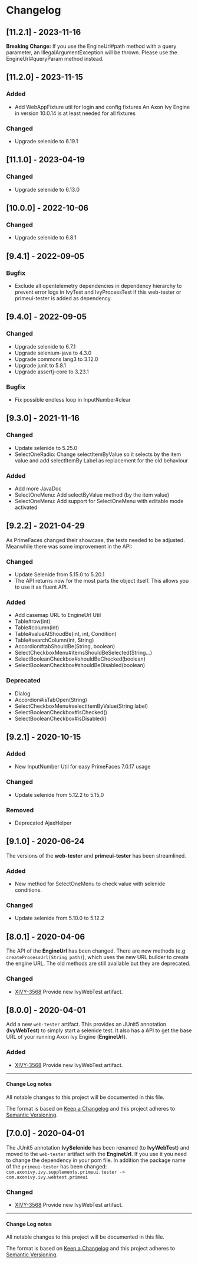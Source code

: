# Changelog

## [11.2.1] - 2023-11-16

**Breaking Change:** If you use the EngineUrl#path method with a query parameter, an IllegalArgumentException will be thrown.
Please use the EngineUrl#queryParam method instead.

## [11.2.0] - 2023-11-15

### Added

- Add WebAppFixture util for login and config fixtures
  An Axon Ivy Engine in version 10.0.14 is at least needed for all fixtures

### Changed

- Upgrade selenide to 6.19.1

## [11.1.0] - 2023-04-19

### Changed

- Upgrade selenide to 6.13.0

## [10.0.0] - 2022-10-06

### Changed

- Upgrade selenide to 6.8.1

## [9.4.1] - 2022-09-05

### Bugfix

- Exclude all opentelemetry dependencies in dependency hierarchy to prevent error logs in IvyTest and IvyProcessTest if this web-tester or primeui-tester is added as dependency.

## [9.4.0] - 2022-09-05

### Changed

- Upgrade selenide to 6.7.1
- Upgrade selenium-java to 4.3.0
- Upgrade commons lang3 to 3.12.0
- Upgrade junit to 5.8.1
- Upgrade assertj-core to 3.23.1

### Bugfix

- Fix possible endless loop in InputNumber#clear

## [9.3.0] - 2021-11-16

### Changed

- Update selenide to 5.25.0
- SelectOneRadio: Change selectItemByValue so it selects by the item value and add selectItemBy Label as replacement for the old behaviour

### Added

- Add more JavaDoc
- SelectOneMenu: Add selectByValue method (by the item value)
- SelectOneMenu: Add support for SelectOneMenu with editable mode activated

## [9.2.2] - 2021-04-29

As PrimeFaces changed their showcase, the tests needed to be adjusted.
Meanwhile there was some improvement in the API:

### Changed

- Update Selenide from 5.15.0 to 5.20.1
- The API returns now for the most parts the object itself. This allows you to use it as fluent API.

### Added

- Add casemap URL to EngineUrl Util
- Table#row(int)
- Table#column(int)
- Table#valueAtShoudBe(int, int, Condition)
- Table#searchColumn(int, String)
- Accordion#tabShouldBe(String, boolean)
- SelectCheckboxMenu#itemsShouldBeSelected(String...)
- SelectBooleanCheckbox#shouldBeChecked(boolean)
- SelectBooleanCheckbox#shouldBeDisabled(boolean)

### Deprecated

- Dialog
- Accordion#isTabOpen(String)
- SelectCheckboxMenu#selectItemByValue(String label)
- SelectBooleanCheckbox#isChecked()
- SelectBooleanCheckbox#isDisabled()

## [9.2.1] - 2020-10-15

### Added

- New InputNumber Util for easy PrimeFaces 7.0.17 usage

### Changed

- Update selenide from 5.12.2 to 5.15.0

### Removed

- Deprecated AjaxHelper

## [9.1.0] - 2020-06-24

The versions of the **web-tester** and **primeui-tester** has been streamlined.

### Added

- New method for SelectOneMenu to check value with selenide conditions.

### Changed

- Update selenide from 5.10.0 to 5.12.2

## [8.0.1] - 2020-04-06

The API of the **EngineUrl** has been changed. There are new methods (e.g
`createProcessUrl(String path)`), which uses the new URL builder to create the
engine URL. The old methods are still available but they are deprecated.

### Changed

- [XIVY-3568](https://jira.axonivy.com/jira/browse/XIVY-3568)
  Provide new IvyWebTest artifact.

## [8.0.0] - 2020-04-01

Add a new `web-tester` artifact. This provides an JUnit5 annotation
(**IvyWebTest**) to simply start a selenide test. It also has a API to get the
base URL of your running Axon Ivy Engine (**EngineUrl**).

### Added

- [XIVY-3568](https://jira.axonivy.com/jira/browse/XIVY-3568)
  Provide new IvyWebTest artifact.

---

#### Change Log notes

All notable changes to this project will be documented in this file.

The format is based on [Keep a Changelog](http://keepachangelog.com/)
and this project adheres to [Semantic Versioning](http://semver.org/).

## [7.0.0] - 2020-04-01

The JUnit5 annotation **IvySelenide** has been renamed (to **IvyWebTest**) and moved to the
`web-tester` artifact with the **EngineUrl**. If you use it you need to change the dependency in your
pom file.
In addition the package name of the `primeui-tester` has been changed: 
`com.axonivy.ivy.supplements.primeui.tester -> com.axonivy.ivy.webtest.primeui`

### Changed

- [XIVY-3568](https://jira.axonivy.com/jira/browse/XIVY-3568)
  Provide new IvyWebTest artifact.

---

#### Change Log notes

All notable changes to this project will be documented in this file.

The format is based on [Keep a Changelog](http://keepachangelog.com/)
and this project adheres to [Semantic Versioning](http://semver.org/).
